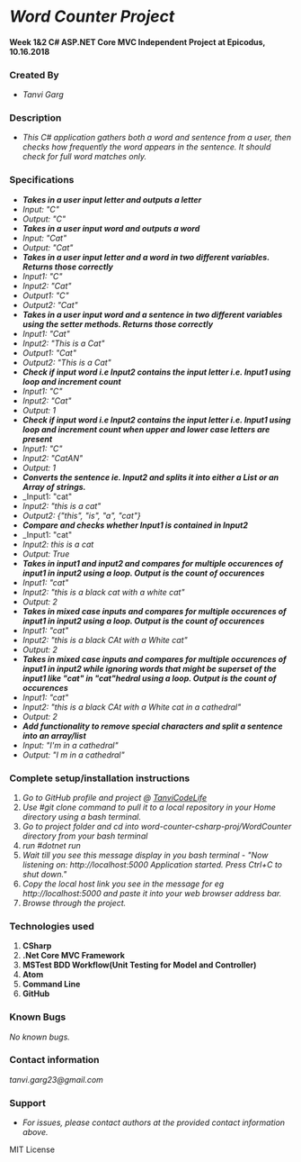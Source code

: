 # _Word Counter Project_
#### Week 1&2 C# ASP.NET Core MVC Independent Project at Epicodus, 10.16.2018

### Created By
* _Tanvi Garg_

### Description
* _This C# application gathers both a word and sentence from a user, then checks how frequently the word appears in the sentence. It should check for full word matches only._


### Specifications
* _**Takes in a user input letter and outputs a letter**_
* _Input: "C"_
* _Output: "C"_
* _**Takes in a user input word and outputs a word**_
* _Input: "Cat"_
* _Output: "Cat"_
* _**Takes in a user input letter and a word in two different variables. Returns those correctly**_
* _Input1: "C"_
* _Input2: "Cat"_
* _Output1: "C"_
* _Output2: "Cat"_
* _**Takes in a user input word and a sentence in two different variables using the setter methods. Returns those correctly**_
* _Input1: "Cat"_
* _Input2: "This is a Cat"_
* _Output1: "Cat"_
* _Output2: "This is a Cat"_
* _**Check if input word i.e Input2 contains the input letter i.e. Input1 using loop and increment count**_
* _Input1: "C"_
* _Input2: "Cat"_
* _Output: 1_
* _**Check if input word i.e Input2 contains the input letter i.e. Input1 using loop and increment count when upper and lower case letters are present**_
* _Input1: "C"_
* _Input2: "CatAN"_
* _Output: 1_
* _**Converts the sentence ie. Input2 and splits it into either a List or an Array of strings.**_
* _Input1: "cat"
* _Input2: "this is a cat"_
* _Output2: {"this", "is", "a", "cat"}_
* _**Compare and checks whether Input1 is contained in Input2**_
* _Input1: "cat"
* _Input2: this is a cat_
* _Output: True_
* _**Takes in input1 and input2 and compares for multiple occurences of input1 in input2 using a loop. Output is the count of occurences**_
* _Input1: "cat"_
* _Input2: "this is a black cat with a white cat"_
* _Output: 2_
* _**Takes in mixed case inputs and compares for multiple occurences of input1 in input2 using a loop. Output is the count of occurences**_
* _Input1: "cat"_
* _Input2: "this is a black CAt with a White cat"_
* _Output: 2_
* _**Takes in mixed case inputs and compares for multiple occurences of input1 in input2 while ignoring words that might be superset of the input1 like "cat" in "cat"hedral using a loop. Output is the count of occurences**_
* _Input1: "cat"_
* _Input2: "this is a black CAt with a White cat in a cathedral"_
* _Output: 2_
* _**Add functionality to remove special characters and split a sentence into an array/list**_
* _Input: "I'm in a cathedral"_
* _Output: "I m in a cathedral"_

### Complete setup/installation instructions
1. _Go to GitHub profile and project @ [TanviCodeLife](https://github.com/TanviCodeLife/word-counter-csharp-proj)_
2. _Use #git clone <project url> command to pull it to a local repository in your Home directory using a bash terminal._
3. _Go to project folder and cd into word-counter-csharp-proj/WordCounter directory from your bash terminal_
4. _run #dotnet run_
5. _Wait till you see this message display in you bash terminal - "Now listening on: http://localhost:5000
Application started. Press Ctrl+C to shut down."_
6. _Copy the local host link you see in the message for eg http://localhost:5000 and paste it into your web browser address bar._
7. _Browse through the project._

### Technologies used
1. **CSharp**
2. **.Net Core MVC Framework**
3. **MSTest BDD Workflow(Unit Testing for Model and Controller)**
3. **Atom**
4. **Command Line**
5. **GitHub**

### Known Bugs
_No known bugs._

### Contact information
_tanvi.garg23@gmail.com_

### Support
* _For issues, please contact authors at the provided contact information above._

MIT License
